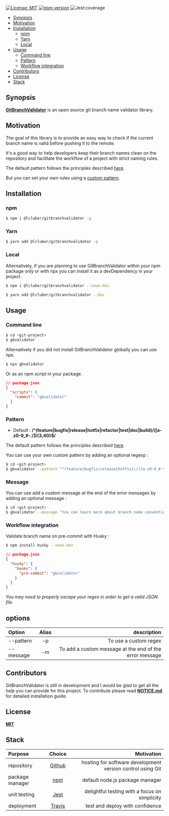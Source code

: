[![License: MIT](https://img.shields.io/npm/l/@lcluber/gitbranchvalidator.svg)](https://opensource.org/licenses/MIT)
[![npm version](https://badge.fury.io/js/%40lcluber%2Fgitbranchvalidator.svg)](https://www.npmjs.com/package/@lcluber/gitbranchvalidator)
![Jest:coverage](https://img.shields.io/badge/Jest:coverage-100%25-brightgreen.svg)

- [Synopsis](#synopsis)
- [Motivation](#motivation)
- [Installation](#installation)
  - [npm](#npm)
  - [Yarn](#yarn)
  - [Local](#local)
- [Usage](#usage)
  - [Command line](#command-line)
  - [Pattern](#pattern)
  - [Workflow integration](#workflow-integration)
- [Contributors](#contributors)
- [License](#license)
- [Stack](#stack)

## Synopsis

**[GitBranchValidator](https://github.com/LCluber/GitBranchValidator)** is an open source git branch name validator library.

## Motivation

The goal of this library is to provide an easy way to check if the current branch name is valid before pushing it to the remote.

It's a good way to help developers keep their branch names clean on the repository and facilitate the workflow of a project with strict naming rules.

The default pattern follows the principles described [here](https://lcluber.github.io/LeadDevToolkit/git/BRANCH.html).

But you can set your own rules using a [custom pattern](#pattern).

## Installation

### npm

```bash
$ npm i @lcluber/gitbranchvalidator -g
```

### Yarn

```bash
$ yarn add @lcluber/gitbranchvalidator -g
```

### Local

Alternatively, if you are planning to use GitBranchValidator within your npm package only or with npx you can install it as a devDependency in your project.

```bash
$ npm i @lcluber/gitbranchvalidator --save-dev
```

```bash
$ yarn add @lcluber/gitbranchvalidator --dev
```

## Usage

### Command line

```bash
$ cd <git-project>
$ gbvalidator
```

Alternatively if you did not install GitBranchValidator globally you can use npx.

```bash
$ npx gbvalidator
```

Or as an npm script in your package.

```json
// package.json
{
  "scripts": {
    "commit": "gbvalidator"
  }
}
```

### Pattern

- Default : **/^(feature|bugfix|release|hotfix|refactor|test|doc|build)\/([a-z0-9_#-\.\/]){3,40}\$/**

The default pattern follows the principles described [here](https://lcluber.github.io/LeadDevToolkit/git/BRANCH.html).

You can use your own custom pattern by adding an optional regexp :

```bash
$ cd <git-project>
$ gbvalidator --pattern "^(feature|bugfix|release|hotfix)\/([a-z0-9_#-\.\/]){3,50}$"
```

### Message

You can use add a custom message at the end of the error messages by adding an optional message :

```bash
$ cd <git-project>
$ gbvalidator --message "You can learn more about branch name convention on https://lcluber.github.io/LeadDevToolkit/git/BRANCH.html"
```

### Workflow integration

Validate branch name on pre-commit with Husky :

```bash
$ npm install husky --save-dev
```

```json
// package.json
{
  "husky": {
    "hooks": {
      "pre-commit": "gbvalidator"
    }
  }
}
```

_You may need to properly escape your regex in order to get a valid JSON file._

## options

| Option    | Alias |                                             description |
| :-------- | :---: | ------------------------------------------------------: |
| --pattern |  -p   |                                   To use a custom regex |
| --message |  -m   | To add a custom message at the end of the error message |

## Contributors

GitBranchValidator is still in development and I would be glad to get all the help you can provide for this project.
To contribute please read **[NOTICE.md](https://github.com/LCluber/GitBranchValidator/blob/master/NOTICE.md)** for detailed installation guide.

## License

**[MIT](https://github.com/LCluber/GitBranchValidator/blob/master/LICENSE.md)**

## Stack

| Purpose         |                Choice                |                                                 Motivation |
| :-------------- | :----------------------------------: | ---------------------------------------------------------: |
| repository      |    [Github](https://github.com/)     | hosting for software development version control using Git |
| package manager | [npm](https://www.npmjs.com/get-npm) |                            default node.js package manager |
| unit testing    |      [Jest](https://jestjs.io/)      |              delightful testing with a focus on simplicity |
| deployment      |   [Travis](https://travis-ci.com/)   |                            test and deploy with confidence |
